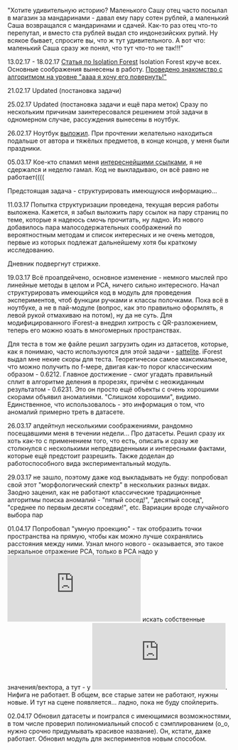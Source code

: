 "Хотите удивительную историю? Маленького Сашу отец часто посылал в магазин за мандаринами - давал ему пару сотен рублей, а маленький Саша возвращался с мандаринами и сдачей. Как-то раз отец что-то перепутал, и вместо ста рублей выдал сто индонезийских рупий. Ну всякое бывает, спросите вы, что ж тут удивительного. А вот что: маленький Саша сразу же понял, что тут что-то не так!!!"

13.02.17 - 18.02.17
[Статья по Isolation Forest](http://cs.nju.edu.cn/zhouzh/zhouzh.files/publication/icdm08b.pdf)
Isolation Forest круче всех. Основные соображения вынесены в работу. [Проведено знакомство с алгоритмом на уровне "аааа я хочу его повернуть!"](http://nbviewer.jupyter.org/github/FortsAndMills/ThinkAnomalouslyToFindAnomalies/blob/master/Isolation%20Forest%20First%20Look.ipynb)

21.02.17
Updated (постановка задачи)

25.02.17
Updated (постановка задачи и ещё пара меток)
Сразу по нескольким причинам заинтересовался решением этой задачи в одномерном случае, рассуждения вынесены в ноутбук.

26.02.17
Ноутбук [выложил](http://nbviewer.jupyter.org/github/FortsAndMills/ThinkAnomalouslyToFindAnomalies/blob/master/1D%20Anomaly%20Detection.ipynb). При прочтении желательно находиться подальше от автора и тяжёлых предметов, в конце концов, у меня были праздники.

05.03.17
Кое-кто спамил меня [интереснейшими ссылками](https://www.codingame.com/contests/ghost-in-the-cell), я не сдержался и неделю гамал.
Код не выкладываю, он всё равно не работает((((

Предстоящая задача - структурировать имеющуюся информацию...

11.03.17
Попытка структуризации проведена, текущая версия работы выложена. Кажется, я забыл выложить пару ссылок на пару страниц по теме, которые я надеюсь смочь прочитать, ну ладно. Из нового добавилось пара малосодержательных соображений по вероятностным методам и список интересных и не очень методов, первые из которых подлежат дальнейшему хотя бы краткому исследованию.

Дневник подвергнут стрижке.

19.03.17
Всё проапдейчено, основное изменение - немного мыслей про линейные методы в целом и PCA, ничего сильно интересного.
Начал структурировать имеющийся код в модуль для проведения экспериментов, чтоб функции ручками и классы полочками. Пока всё в ноутбуке, а не в пай-модуле (вопрос, как это правильно оформлять, я левой рукой отмахиваю на потом), ну да не суть. Для модифицированного iForest-а внедрил хитрость с QR-разложением, теперь его можно юзать в многомерных пространствах.

Для теста в том же файле решил загрузить один из датасетов, которые, как я понимаю, часто используются для этой задачи - [sattelite](https://archive.ics.uci.edu/ml/datasets/Statlog+(Landsat+Satellite)). iForest выдал мне некие скоры для теста. Теоретически самое максимальное, что можно получить по f-мере, двигая как-то порог классическим образом - 0.6212. Главное достижение - смог угадать правильный сплит в алгоритме деления в прорезях, причём с неожиданным результатом - 0.6231. Это он просто ещё объекты с очень хорошими скорами объявил аномалиями. "Слишком хорошими", видимо. Единственное, что использовалось - это информация о том, что аномалий примерно треть в датасете.

26.03.17 апдейтнул несколькими соображениями, рандомно посещавшими меня в течении недели... Про датасеты. Решил сразу их хоть как-то с применением того, что есть, описать и сразу же столкнулся с несколькими непредвиденными и интересными фактами, которые ещё предстоит разрешить. Также доделан до работоспособного вида экспериментальный модуль.

29.03.17 не зашло, поэтому даже код выкладывать не буду: попробовал свой этот "морфологический спектр" в нескольких разных видах. Заодно заценил, как не работают классические традиционные алгоритмы поиска аномалий - "пятый сосед!", "десятый сосед", "среднее по первым десяти соседям!", etc. Вариации вроде случайного выбора пар

01.04.17 Попробовал "умную проекцию" - так отобразить точки пространства на прямую, чтобы как можно лучше сохранялись расстояния между ними. Узнал много нового - оказывается, это такое зеркальное отражение PCA, только в PCA надо у ![](https://latex.codecogs.com/gif.latex?X%5E%7BT%7DX) искать собственные значения/вектора, а тут - у ![](https://latex.codecogs.com/gif.latex?1%20/_%7Bentrywise%7D%20X%5E%7BT%7DX). Нифига не работает. В общем, все старые затеи не работают, нужны новые. И тут на сцене появляется... ладно, пока не буду спойлерить.

02.04.17 Обновил датасеты и поигрался с имеющимися возможностями, в том числе проверил полиномиальный способ с сэмплированием (о\_o, нужно срочно придумывать красивое название). Он, кстати, даже работает. Обновил модуль для экспериментов новым способом.
